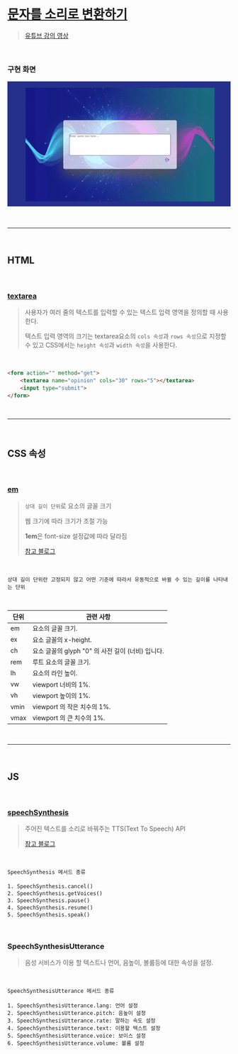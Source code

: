 # [문자를 소리로 변환하기](https://www.notion.so/Text-To-Speech-Converter-577c6a5f1b25498f80766438e1e8a740)

> [유튜브 강의 영상](https://www.youtube.com/watch?v=iSPdLdpZJ1o&list=LL&index=6)
>

<br>

### **구현 화면**
![슬라이드](./day13.gif)

<br>
<hr>
<br>

## HTML

<br>

### [**textarea**](http://www.tcpschool.com/html-tags/textarea)

> 사용자가 여러 줄의 텍스트를 입력할 수 있는 텍스트 입력 영역을 정의할 때 사용한다.
>
> 텍스트 입력 영역의 크기는 textarea요소의 `cols 속성`과 `rows 속성`으로 지정할 수 있고 CSS에서는 `height 속성`과 `width 속성`을 사용한다.
>

<br>

```html
<form action="" method="get">
    <textarea name="opinion" cols="30" rows="5"></textarea>
    <input type="submit">
</form>
```

<br>
<hr>
<br>

## CSS 속성

<br>

### [**em**](https://developer.mozilla.org/ko/docs/Learn/CSS/Building_blocks/Values_and_units)

> `상대 길이 단위`로 요소의 글꼴 크기
>
> 웹 크기에 따라 크기가 조절 가능
>
> **1em**은 font-size 설정값에 따라 달라짐
>
> [참고 블로그](https://www.daleseo.com/css-em-rem/)

<br>

    상대 길이 단위란 고정되지 않고 어떤 기준에 따라서 유동적으로 바뀔 수 있는 길이를 나타내는 단위

<br>

|단위|관련 사항|
|---|---|
|em|요소의 글꼴 크기.|
|ex|요소 글꼴의 x-height.|
|ch|요소 글꼴의 glyph "0" 의 사전 길이 (너비) 입니다.|
|rem|루트 요소의 글꼴 크기.|
|lh|요소의 라인 높이.|
|vw|viewport 너비의 1%.|
|vh|viewport 높이의 1%.|
|vmin|viewport 의 작은 치수의 1%.|
|vmax|viewport 의 큰 치수의 1%.|

<br>
<hr>
<br>

## JS

<br>

### [**speechSynthesis**](https://developer.mozilla.org/en-US/docs/Web/API/SpeechSynthesis)

> 주어진 텍스트를 소리로 바꿔주는 TTS(Text To Speech) API
>
> [참고 블로그](https://blog.seulgi.kim/2016/08/web-speechsynthesis-tts-api.html)

<br>

    SpeechSynthesis 메서드 종류
    
    1. SpeechSynthesis.cancel()
    2. SpeechSynthesis.getVoices()
    3. SpeechSynthesis.pause()
    4. SpeechSynthesis.resume()
    5. SpeechSynthesis.speak()

<br>

### **SpeechSynthesisUtterance** 

> 음성 서비스가 이용 할 텍스트나 언어, 음높이, 볼륨등에 대한 속성을 설정.
>

<br>

    SpeechSynthesisUtterance 메서드 종류
    
    1. SpeechSynthesisUtterance.lang: 언어 설정
    2. SpeechSynthesisUtterance.pitch: 음높이 설정
    3. SpeechSynthesisUtterance.rate: 말하는 속도 설정
    4. SpeechSynthesisUtterance.text: 이용할 텍스트 설정
    5. SpeechSynthesisUtterance.voice: 보이스 설정
    6. SpeechSynthesisUtterance.volume: 볼륨 설정